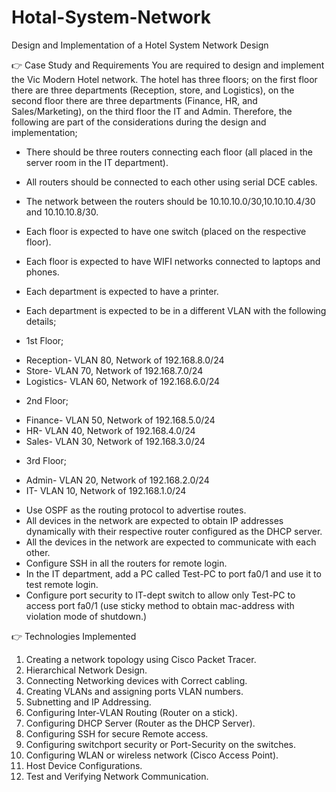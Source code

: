# Hotal-System-Network
Design and Implementation of a Hotel System Network Design

👉 Case Study and Requirements
You are required to design and implement the Vic Modern Hotel network. The hotel has three floors; on the first floor there are three departments (Reception, store, and Logistics), on the second floor there are three departments (Finance, HR, and Sales/Marketing), on the third floor the IT and Admin. Therefore, the following are part of the considerations during the design and implementation;

* There should be three routers connecting each floor (all placed in the server room in the IT department).
* All routers should be connected to each other using serial DCE cables.
* The network between the routers should be 10.10.10.0/30,10.10.10.4/30 and 10.10.10.8/30.
* Each floor is expected to have one switch (placed on the respective floor).
* Each floor is expected to have WIFI networks connected to laptops and phones.
* Each department is expected to have a printer.
* Each department is expected to be in a different VLAN with the following details;

* 1st Floor;
- Reception- VLAN 80, Network of 192.168.8.0/24
- Store- VLAN 70, Network of 192.168.7.0/24
- Logistics- VLAN 60, Network of 192.168.6.0/24
* 2nd Floor;
- Finance- VLAN 50, Network of 192.168.5.0/24
- HR- VLAN 40, Network of 192.168.4.0/24
- Sales- VLAN 30, Network of 192.168.3.0/24
* 3rd Floor;
- Admin- VLAN 20, Network of 192.168.2.0/24
- IT- VLAN 10, Network of 192.168.1.0/24

* Use OSPF as the routing protocol to advertise routes.
* All devices in the network are expected to obtain IP addresses dynamically with their respective router configured as the DHCP server.
* All the devices in the network are expected to communicate with each other.
* Configure SSH in all the routers for remote login.
* In the IT department, add a PC called Test-PC to port fa0/1 and use it to test remote login.
* Configure port security to IT-dept switch to allow only Test-PC to access port fa0/1 (use sticky method to obtain mac-address with violation mode of shutdown.)


👉 Technologies Implemented
1. Creating a network topology using Cisco Packet Tracer.
2. Hierarchical Network Design.
3. Connecting Networking devices with Correct cabling.
4. Creating VLANs and assigning ports VLAN numbers.
5. Subnetting and IP Addressing.
6. Configuring Inter-VLAN Routing (Router on a stick).
7. Configuring DHCP Server (Router as the DHCP Server).
8. Configuring SSH for secure Remote access.
9. Configuring switchport security or Port-Security on the switches.
10. Configuring WLAN or wireless network (Cisco Access Point).
11. Host Device Configurations.
12. Test and Verifying Network Communication.
